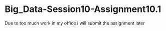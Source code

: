 # Big_Data-Session10-Assignment10.1
Due to too much work in my office i will submit the assignment later

